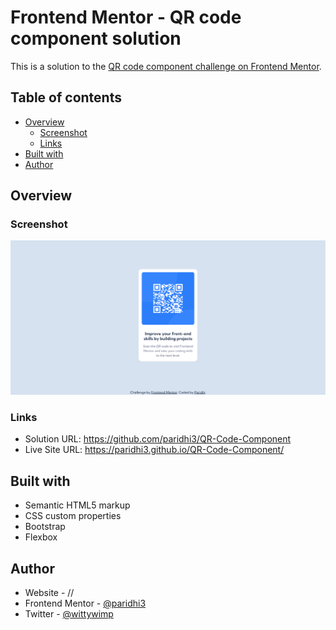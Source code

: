 # Frontend Mentor - QR code component solution

This is a solution to the [QR code component challenge on Frontend Mentor](https://www.frontendmentor.io/challenges/qr-code-component-iux_sIO_H).

## Table of contents

- [Overview](#overview)
  - [Screenshot](#screenshot)
  - [Links](#links)
- [Built with](#built-with)
- [Author](#author)

## Overview

### Screenshot

![](./Screenshot.png)

### Links

- Solution URL: https://github.com/paridhi3/QR-Code-Component
- Live Site URL: https://paridhi3.github.io/QR-Code-Component/

## Built with

- Semantic HTML5 markup
- CSS custom properties
- Bootstrap
- Flexbox

## Author

- Website - //
- Frontend Mentor - [@paridhi3](https://www.frontendmentor.io/profile/paridhi3)
- Twitter - [@wittywimp](https://twitter.com/wittywimp)
